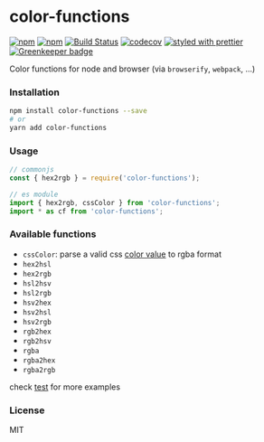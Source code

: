 # color-functions

[![npm](https://img.shields.io/npm/v/color-functions.svg)](https://www.npmjs.com/package/color-functions)
[![npm](https://img.shields.io/npm/dm/color-functions.svg)](https://www.npmjs.com/package/color-functions)
[![Build Status](https://travis-ci.org/wangzuo/color-functions.svg?branch=master)](https://travis-ci.org/wangzuo/color-functions)
[![codecov](https://codecov.io/gh/wangzuo/color-functions/branch/master/graph/badge.svg)](https://codecov.io/gh/wangzuo/color-functions)
[![styled with prettier](https://img.shields.io/badge/styled_with-prettier-ff69b4.svg)](https://github.com/prettier/prettier)
[![Greenkeeper badge](https://badges.greenkeeper.io/wangzuo/color-functions.svg)](https://greenkeeper.io/)

Color functions for node and browser (via `browserify`, `webpack`, ...)

### Installation

```sh
npm install color-functions --save
# or
yarn add color-functions
```

### Usage

```javascript
// commonjs
const { hex2rgb } = require('color-functions');

// es module
import { hex2rgb, cssColor } from 'color-functions';
import * as cf from 'color-functions';
```

### Available functions

- `cssColor`: parse a valid css [color value](https://developer.mozilla.org/en/docs/Web/CSS/color_value) to rgba format
- `hex2hsl`
- `hex2rgb`
- `hsl2hsv`
- `hsl2rgb`
- `hsv2hex`
- `hsv2hsl`
- `hsv2rgb`
- `rgb2hex`
- `rgb2hsv`
- `rgba`
- `rgba2hex`
- `rgba2rgb`

check [test](https://github.com/wangzuo/color-functions/blob/master/src/__tests__/index.js) for more examples

### License

MIT
